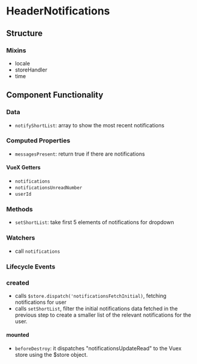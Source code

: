 HeaderNotifications
===============

## Structure

### Mixins
- locale
- storeHandler
- time

Component Functionality
---------

### Data
- `notifyShortList`: array to show the most recent notifications

### Computed Properties
- `messagesPresent`: return true if there are notifications

#### VueX Getters
- `notifications`
- `notificationsUnreadNumber`
- `userId`


### Methods
- `setShortList`: take first 5 elements of notifications for dropdown

### Watchers
- call `notifications`

### Lifecycle Events

### created
- calls `$store.dispatch('notificationsFetchInitial)`, fetching notifications for user
- calls `setShortList`, filter the initial notifications data fetched in the previous step to create a smaller list of the relevant notifications for the user.

#### mounted
- `beforeDestroy`: it dispatches "notificationsUpdateRead" to the Vuex store using the $store object.